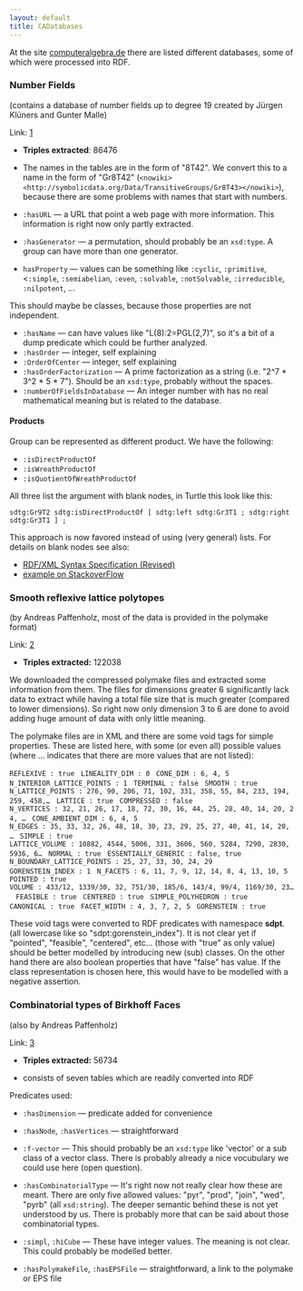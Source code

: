 ```yaml
---
layout: default
title: CADatabases
---
```


At the site [computeralgebra.de](http://www.computeralgebra.de/index.php?option=com_content&view=article&id=89&Itemid=53) there are listed different databases, some of which were processed into RDF.

### Number Fields

(contains a database of number fields up to degree 19 created by Jürgen Klüners and Gunter Malle)

Link: [1](http://galoisdb.math.uni-paderborn.de/)

-   **Triples extracted**: 86476
-   The names in the tables are in the form of "8T42". We convert this to a name in the form of "Gr8T42" (`<nowiki><http://symbolicdata.org/Data/TransitiveGroups/Gr8T43></nowiki>`), because there are some problems with names that start with numbers.

-   `:hasURL` ­— a URL that point a web page with more information. This information is right now only partly extracted.
-   `:hasGenerator` — a permutation, should probably be an `xsd:type`. A group can have more than one generator.
-   `hasProperty` — values can be something like `:cyclic`, `:primitive`, \<`:simple`, `:semiabelian`, `:even`, `:solvable`, `:notSolvable`, `:irreducible`, `:nilpotent`, ...

This should maybe be classes, because those properties are not independent.

-   `:hasName` — can have values like "L(8):2=PGL(2,7)", so it's a bit of a dump predicate which could be further analyzed.
-   `:hasOrder` — integer, self explaining
-   `:OrderOfCenter` — integer, self explaining
-   `:hasOrderFactorization` — A prime factorization as a string (i.e. "2\^7 \* 3\^2 \* 5 \* 7"). Should be an `xsd:type`, probably without the spaces.
-   `:numberOfFieldsInDatabase` ­— An integer number with has no real mathematical meaning but is related to the database.

#### Products

Group can be represented as different product. We have the following:

-   `:isDirectProductOf`
-   `:isWreathProductOf`
-   `:isQuotientOfWreathProductOf`

All three list the argument with blank nodes, in Turtle this look like this:

`sdtg:Gr9T2 sdtg:isDirectProductOf [ sdtg:left sdtg:Gr3T1 ; sdtg:right sdtg:Gr3T1 ] ;`

This approach is now favored instead of using (very general) lists. For details on blank nodes see also:

-   [RDF/XML Syntax Specification (Revised)](http://www.w3.org/TR/rdf-syntax-grammar/)
-   [example on StackoverFlow](http://stackoverflow.com/questions/9833008/a-pair-of-attributes-in-rdf)

### Smooth reflexive lattice polytopes

(by Andreas Paffenholz, most of the data is provided in the polymake format)

Link: [2](http://polymake.org/polytopes/paffenholz/www/fano.html)

-   **Triples extracted:** 122038

We downloaded the compressed polymake files and extracted some information from them. The files for dimensions greater 6 significantly lack data to extract while having a total file size that is much greater (compared to lower dimensions). So right now only dimension 3 to 6 are done to avoid adding huge amount of data with only little meaning.

The polymake files are in XML and there are some void tags for simple properties. These are listed here, with some (or even all) possible values (where … indicates that there are more values that are not listed):

`REFLEXIVE : true `
`LINEALITY_DIM : 0 `
`CONE_DIM : 6, 4, 5 `
`N_INTERIOR_LATTICE_POINTS : 1 `
`TERMINAL : false `
`SMOOTH : true `
`N_LATTICE_POINTS : 276, 90, 206, 71, 102, 331, 358, 55, 84, 233, 194, 259, 458,… `
`LATTICE : true `
`COMPRESSED : false `
`N_VERTICES : 32, 21, 26, 17, 18, 72, 30, 16, 44, 25, 28, 40, 14, 20, 24, … `
`CONE_AMBIENT_DIM : 6, 4, 5 `
`N_EDGES : 35, 33, 32, 26, 48, 18, 30, 23, 29, 25, 27, 40, 41, 14, 20, … `
`SIMPLE : true `
`LATTICE_VOLUME : 10882, 4544, 5006, 331, 3606, 560, 5284, 7290, 2830, 5936, 6… `
`NORMAL : true `
`ESSENTIALLY_GENERIC : false, true `
`N_BOUNDARY_LATTICE_POINTS : 25, 27, 33, 30, 24, 29 `
`GORENSTEIN_INDEX : 1 `
`N_FACETS : 6, 11, 7, 9, 12, 14, 8, 4, 13, 10, 5 `
`POINTED : true `
`VOLUME : 433/12, 1339/30, 32, 751/30, 185/6, 143/4, 99/4, 1169/30, 23… `
`FEASIBLE : true `
`CENTERED : true `
`SIMPLE_POLYHEDRON : true `
`CANONICAL : true `
`FACET_WIDTH : 4, 3, 7, 2, 5 `
`GORENSTEIN : true`

These void tags were converted to RDF predicates with namespace **sdpt**. (all lowercase like so "sdpt:gorenstein\_index"). It is not clear yet if "pointed", "feasible", "centered", etc... (those with "true" as only value) should be better modelled by introducing new (sub) classes. On the other hand there are also boolean properties that have "false" has value. If the class representation is chosen here, this would have to be modelled with a negative assertion.

### Combinatorial types of Birkhoff Faces

(also by Andreas Paffenholz)

Link: [3](http://polymake.org/polytopes/paffenholz/www/birkhoff.html)

-   **Triples extracted:** 56734

-   consists of seven tables which are readily converted into RDF

Predicates used:

-   `:hasDimension` — predicate added for convenience
-   `:hasNode`, `:hasVertices` — straightforward
-   `:f-vector` ­— This should probably be an `xsd:type` like 'vector' or a sub class of a vector class. There is probably already a nice vocubulary we could use here (open question).
-   `:hasCombinatorialType` — It's right now not really clear how these are meant. There are only five allowed values: "pyr", "prod", "join", "wed", "pyrb" (all `xsd:string`). The deeper semantic behind these is not yet understood by us. There is probably more that can be said about those combinatorial types.

-   `:simpl`, `:hiCube` — These have integer values. The meaning is not clear. This could probably be modelled better.
-   `:hasPolymakeFile`, `:hasEPSFile` — straightforward, a link to the polymake or EPS file

